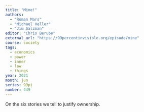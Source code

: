```yaml
---
title: "Mine!"
authors:
  - "Roman Mars"
  - "Michael Heller"
  - "Jim Salzman"
editor: "Chris Berube"
external_url: "https://99percentinvisible.org/episode/mine"
course: society
tags:
  - economics
  - power
  - inner
  - law
  - things
year: 2021
month: jun
series: 99pi
number: 449
---
```


On the six stories we tell to justify ownership.

